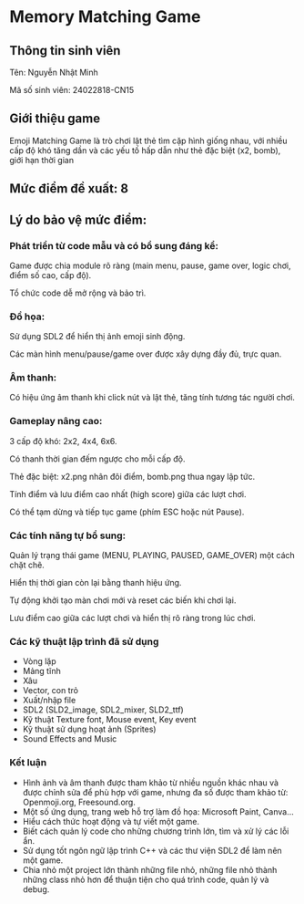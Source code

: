 # Memory Matching Game

## Thông tin sinh viên
Tên: Nguyễn Nhật Minh

Mã số sinh viên: 24022818-CN15

## Giới thiệu game
Emoji Matching Game là trò chơi lật thẻ tìm cặp hình giống nhau, với nhiều cấp độ khó tăng dần và các yếu tố hấp dẫn như thẻ đặc biệt (x2, bomb), giới hạn thời gian

## Mức điểm đề xuất: 8
## Lý do bảo vệ mức điểm:
### Phát triển từ code mẫu và có bổ sung đáng kể:
Game được chia module rõ ràng (main menu, pause, game over, logic chơi, điểm số cao, cấp độ).

Tổ chức code dễ mở rộng và bảo trì.

### Đồ họa:
Sử dụng SDL2 để hiển thị ảnh emoji sinh động.

Các màn hình menu/pause/game over được xây dựng đầy đủ, trực quan.

### Âm thanh:
Có hiệu ứng âm thanh khi click nút và lật thẻ, tăng tính tương tác người chơi.

### Gameplay nâng cao:
3 cấp độ khó: 2x2, 4x4, 6x6.

Có thanh thời gian đếm ngược cho mỗi cấp độ.

Thẻ đặc biệt: x2.png nhân đôi điểm, bomb.png thua ngay lập tức.

Tính điểm và lưu điểm cao nhất (high score) giữa các lượt chơi.

Có thể tạm dừng và tiếp tục game (phím ESC hoặc nút Pause).

### Các tính năng tự bổ sung:
Quản lý trạng thái game (MENU, PLAYING, PAUSED, GAME_OVER) một cách chặt chẽ.

Hiển thị thời gian còn lại bằng thanh hiệu ứng.

Tự động khởi tạo màn chơi mới và reset các biến khi chơi lại.

Lưu điểm cao giữa các lượt chơi và hiển thị rõ ràng trong lúc chơi.

### Các kỹ thuật lập trình đã sử dụng
- Vòng lặp
- Mảng tĩnh
- Xâu
- Vector, con trỏ
- Xuất/nhập file
- SDL2 (SLD2_image, SDL2_mixer, SLD2_ttf)
- Kỹ thuật Texture font, Mouse event, Key event
- Kỹ thuật sử dụng hoạt ảnh (Sprites)
- Sound Effects and Music


### Kết luận
- Hình ảnh và âm thanh được tham khảo từ nhiều nguồn khác nhau và được chỉnh sửa để phù hợp với game, nhưng đa số được tham khảo từ: Openmoji.org, Freesound.org.
- Một số ứng dụng, trang web hỗ trợ làm đồ họa: Microsoft Paint, Canva...
- Hiểu cách thức hoạt động và tự viết một game.
- Biết cách quản lý code cho những chương trình lớn, tìm và xử lý các lỗi ẩn.
- Sử dụng tốt ngôn ngữ lập trình C++ và các thư viện SDL2 để làm nên một game.
- Chia nhỏ một project lớn thành những file nhỏ, những file nhỏ thành những class nhỏ hơn để thuận tiện cho quá trình code, quản lý và debug.
